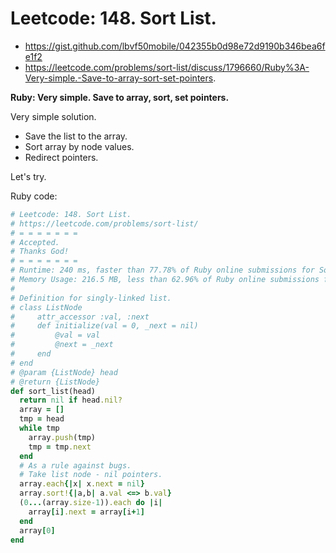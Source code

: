 # Leetcode: 148. Sort List.

- https://gist.github.com/lbvf50mobile/042355b0d98e72d9190b346bea6fe1f2
- https://leetcode.com/problems/sort-list/discuss/1796660/Ruby%3A-Very-simple.-Save-to-array-sort-set-pointers.

**Ruby: Very simple. Save to array, sort, set pointers.**

Very simple solution. 

- Save the list to the array.
- Sort array by node values.
- Redirect pointers.

Let's try.

Ruby code:
```Ruby
# Leetcode: 148. Sort List.
# https://leetcode.com/problems/sort-list/
# = = = = = = =
# Accepted.
# Thanks God!
# = = = = = = =
# Runtime: 240 ms, faster than 77.78% of Ruby online submissions for Sort List.
# Memory Usage: 216.5 MB, less than 62.96% of Ruby online submissions for Sort List.
#
# Definition for singly-linked list.
# class ListNode
#     attr_accessor :val, :next
#     def initialize(val = 0, _next = nil)
#         @val = val
#         @next = _next
#     end
# end
# @param {ListNode} head
# @return {ListNode}
def sort_list(head)
  return nil if head.nil?
  array = []
  tmp = head
  while tmp
    array.push(tmp)
    tmp = tmp.next
  end
  # As a rule against bugs.
  # Take list node - nil pointers.
  array.each{|x| x.next = nil}
  array.sort!{|a,b| a.val <=> b.val}
  (0...(array.size-1)).each do |i|
    array[i].next = array[i+1]
  end
  array[0]
end
```
